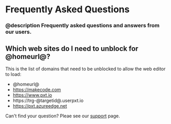 # Frequently Asked Questions

### @description Frequently asked questions and answers from our users.

## Which web sites do I need to unblock for @homeurl@?

This is the list of domains that need to be unblocked to allow the web editor to load:

* @homeurl@
* https://makecode.com
* https://www.pxt.io
* https://trg-@targetid@.userpxt.io
* https://pxt.azureedge.net

Can't find your question? Pleae see our [support](/support) page.
